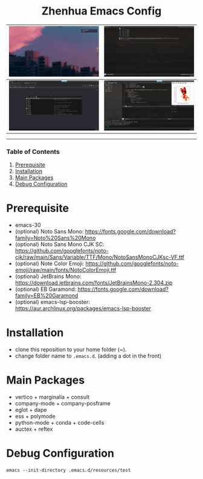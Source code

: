 <div align="center">

# Zhenhua Emacs Config

| ![desktop](./resources/images/screenshots/desktop.png) | ![agenda](./resources/images/screenshots/agenda.png) |
|:-------------------------------------:|:-----------------------------------:|
| ![web](./resources/images/screenshots/web.png)         | ![ide](./resources/images/screenshots/ide.png)       |

</div>

---

### Table of Contents

1.  [Prerequisite](#prerequisite)
2.  [Installation](#installation)
3.  [Main Packages](#main-packages)
3.  [Debug Configuration](#debug-configuration)

# Prerequisite

-   emacs-30
-   (optional) Noto Sans Mono: https://fonts.google.com/download?family=Noto%20Sans%20Mono
-   (optional) Noto Sans Mono CJK SC: https://github.com/googlefonts/noto-cjk/raw/main/Sans/Variable/TTF/Mono/NotoSansMonoCJKsc-VF.ttf
-   (optional) Note Color Emoji: https://github.com/googlefonts/noto-emoji/raw/main/fonts/NotoColorEmoji.ttf
-   (optional) JetBrains Mono: https://download.jetbrains.com/fonts/JetBrainsMono-2.304.zip
-   (optional) EB Garamond: https://fonts.google.com/download?family=EB%20Garamond
-   (optional) emacs-lsp-booster: https://aur.archlinux.org/packages/emacs-lsp-booster

# Installation

-   clone this reposition to your home folder (~).
-   change folder name to `.emacs.d`. (adding a dot in the front)

# Main Packages

- vertico + marginalia + consult
- company-mode + company-posframe
- eglot + dape
- ess + polymode
- python-mode + conda + code-cells
- auctex + reftex

# Debug Configuration

```elisp
emacs --init-directory .emacs.d/resources/test
```
